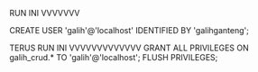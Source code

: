 RUN INI 
VVVVVVV

CREATE USER 'galih'@'localhost' IDENTIFIED BY 'galihganteng';


TERUS RUN INI 
VVVVVVVVVVVVV
GRANT ALL PRIVILEGES ON galih_crud.* TO 'galih'@'localhost';
FLUSH PRIVILEGES;



